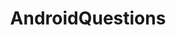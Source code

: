 ---
title: AndroidQuestions
crosslinks:
- Android
- androidapps
- GalaxyS7
- tasker
- GooglePixel
- oneplus
- PickAnAndroidForMe
- Nexus6P
- GalaxyS8
- androidthemes
- android
- googleplaydeals
- redditsync
- GalaxyNote8
- galaxynote4
- androiddev
- MotoG
- lgg5
- Xiaomi
- GalaxyS6
---